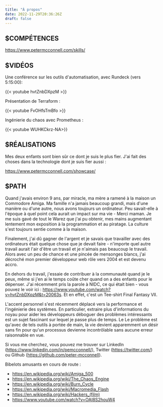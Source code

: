 ```yaml
---
title: "À propos"
date: 2022-11-29T20:36:26Z
draft: false
---
```


$COMPÉTENCES
------------

https://www.petermcconnell.com/skills/


$VIDÉOS
-------

Une conférence sur les outils d'automatisation, avec Rundeck (vers 5:15:00):

{{< youtube hvtZnbDXpzM >}}

Présentation de Terraform :

{{< youtube FvOHfsTmBfo >}}

Ingénierie du chaos avec Prometheus :

{{< youtube WUHKCkrz-NA>}}


$RÉALISATIONS
--------------

Mes deux enfants sont bien sûr ce dont je suis le plus fier. J'ai fait des choses dans la technologie
dont je suis fier aussi :

https://www.petermcconnell.com/showcase/

$PATH
-----

Quand j'avais environ 9 ans, par miracle, ma mère a ramené à la maison un
Commodore Amiga. Ma famille n'a jamais beaucoup grandi, mais d'une manière ou
d'une autre, nous avons toujours un ordinateur. Peu savait-elle à l'époque à
quel point cela aurait un impact sur ma vie - Merci maman. Je me suis gavé de
tout le Warez que j'ai pu obtenir, mes mains augmentant lentement mon
exposition à la programmation et au piratage. La culture s'est toujours sentie
comme à la maison.

Finalement, j'ai dû gagner de l'argent et je savais que travailler avec des
ordinateurs était quelque chose que je devait faire - n'importe quel autre
travail aurait l'air d'être un travail et je n'aimais pas beaucoup le travail.
Alors avec un peu de chance et une pincée de mensonges blancs, j'ai décroché
mon premier développeur web rôle vers 2004 et est devenu accro.

En dehors du travail, j'essaie de contribuer à la communauté quand je le peux,
même si j'en ai le temps coûte cher quand on a des enfants pour le dépenser.
J'ai récemment pris la parole à NIDC, ce qui était bien - vous pouvez le voir
ici :
https://www.youtube.com/watch?v=hvtZnbDXpzM&t=20063s. Et en effet, c'est un
Tee-shirt Final Fantasy VII.

L'accent personnel s'est récemment déplacé vers la performance et l'ingénierie
des systèmes. En particulier, extraire plus d'informations du noyau pour aider
les développeurs déboguer des problèmes intéressants est un sujet fascinant sur
lequel je passe plus de temps. Le Le problème est qu'avec de tels outils à
portée de main, la vie devient apparemment un désir sans fin pour qu'un
processus devienne incontrôlable sans aucune erreur raisonnable en vue.

Si vous me cherchez, vous pouvez me trouver sur LinkedIn
(https://www.linkedin.com/in/pemcconnell/), Twitter (https://twitter.com/) ou
Github (https://github.com/peter-mcconnell).


Bibelots amusants en cours de route :

- https://en.wikipedia.org/wiki/Amiga_500
- https://en.wikipedia.org/wiki/The_Chaos_Engine
- https://en.wikipedia.org/wiki/Burn_Cycle
- https://en.wikipedia.org/wiki/Macromedia_Flash
- https://en.wikipedia.org/wiki/Hackers_(film)
- https://www.youtube.com/watch?v=OAI8S2houW4
